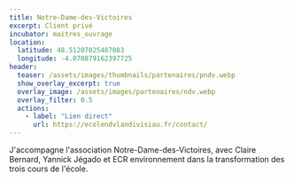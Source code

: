 ```yaml
---
title: Notre-Dame-des-Victoires
excerpt: Client privé
incubator: maitres_ouvrage
location:
  latitude: 48.51207025487083  
  longitude: -4.070879162397725
header:
  teaser: /assets/images/thumbnails/partenaires/pndv.webp
  show_overlay_excerpt: true
  overlay_image: /assets/images/partenaires/ndv.webp
  overlay_filter: 0.5
  actions:
    - label: "Lien direct"
      url: https://ecolendvlandivisiau.fr/contact/
---
```


J'accompagne l'association Notre-Dame-des-Victoires, avec Claire Bernard, Yannick Jégado et ECR environnement dans la transformation des trois cours de l'école.